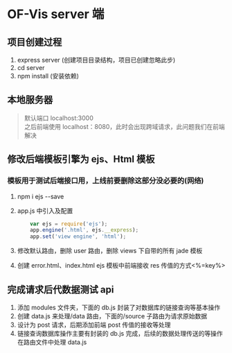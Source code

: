 # OF-Vis server 端

## 项目创建过程

1. express server (创建项目目录结构，项目已创建忽略此步)
2. cd server
3. npm install (安装依赖)

## 本地服务器

> 默认端口 localhost:3000  
> 之后前端使用 localhost：8080，此时会出现跨域请求，此问题我们在前端解决

## 修改后端模板引擎为 ejs、Html 模板

### 模板用于测试后端接口用，上线前要删除这部分没必要的(网络)

1. npm i ejs --save
2. app.js 中引入及配置

   ```JavaScript
       var ejs = require('ejs');
       app.engine('.html', ejs.__express);
       app.set('view engine', 'html');
   ```

3. 修改默认路由，删除 user 路由，删除 views 下自带的所有 jade 模板
4. 创建 error.html、index.html ejs 模板中前端接收 res 传值的方式<%=key%>

## 完成请求后代数据测试 api

1. 添加 modules 文件夹，下面的 db.js 封装了对数据库的链接查询等基本操作
2. 创建 data.js 来处理/data 路由，下面的/source 子路由为请求原始数据
3. 设计为 post 请求，后期添加前端 post 传值的接收等处理
4. 链接查询数据库操作主要有封装的 db.js 完成，后续的数据处理传送的等操作在路由文件中处理 data.js
